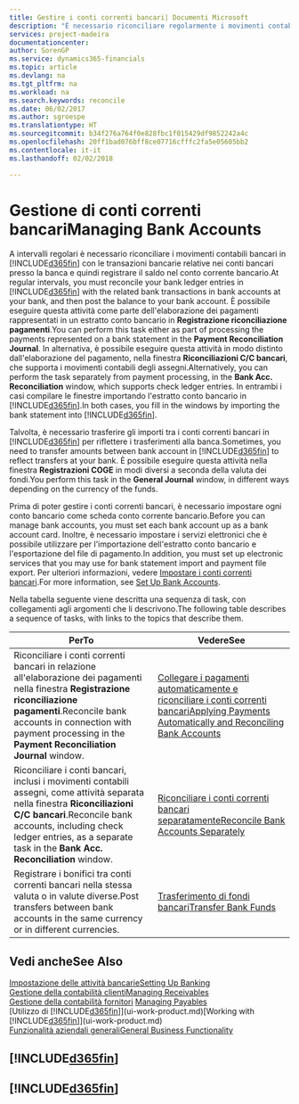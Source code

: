 ```yaml
---
title: Gestire i conti correnti bancari| Documenti Microsoft
description: "È necessario riconciliare regolarmente i movimenti contabili bancari in Financials con le transazioni bancarie correlate nei conti bancari."
services: project-madeira
documentationcenter: 
author: SorenGP
ms.service: dynamics365-financials
ms.topic: article
ms.devlang: na
ms.tgt_pltfrm: na
ms.workload: na
ms.search.keywords: reconcile
ms.date: 06/02/2017
ms.author: sgroespe
ms.translationtype: HT
ms.sourcegitcommit: b34f276a764f0e828fbc1f015429df9852242a4c
ms.openlocfilehash: 20ff1bad076bff8ce07716cfffc2fa5e05605bb2
ms.contentlocale: it-it
ms.lasthandoff: 02/02/2018

---
```

# <a name="managing-bank-accounts"></a><span data-ttu-id="0cfbe-103">Gestione di conti correnti bancari</span><span class="sxs-lookup"><span data-stu-id="0cfbe-103">Managing Bank Accounts</span></span>
<span data-ttu-id="0cfbe-104">A intervalli regolari è necessario riconciliare i movimenti contabili bancari in [!INCLUDE[d365fin](includes/d365fin_md.md)] con le transazioni bancarie relative nei conti bancari presso la banca e quindi registrare il saldo nel conto corrente bancario.</span><span class="sxs-lookup"><span data-stu-id="0cfbe-104">At regular intervals, you must reconcile your bank ledger entries in [!INCLUDE[d365fin](includes/d365fin_md.md)] with the related bank transactions in bank accounts at your bank, and then post the balance to your bank account.</span></span> <span data-ttu-id="0cfbe-105">È possibile eseguire questa attività come parte dell'elaborazione dei pagamenti rappresentati in un estratto conto bancario in **Registrazione riconciliazione pagamenti**.</span><span class="sxs-lookup"><span data-stu-id="0cfbe-105">You can perform this task either as part of processing the payments represented on a bank statement in the **Payment Reconciliation Journal**.</span></span> <span data-ttu-id="0cfbe-106">In alternativa, è possibile eseguire questa attività in modo distinto dall'elaborazione del pagamento, nella finestra **Riconciliazioni C/C bancari**, che supporta i movimenti contabili degli assegni.</span><span class="sxs-lookup"><span data-stu-id="0cfbe-106">Alternatively, you can perform the task separately from payment processing, in the **Bank Acc. Reconciliation** window, which supports check ledger entries.</span></span> <span data-ttu-id="0cfbe-107">In entrambi i casi compilare le finestre importando l'estratto conto bancario in [!INCLUDE[d365fin](includes/d365fin_md.md)].</span><span class="sxs-lookup"><span data-stu-id="0cfbe-107">In both cases, you fill in the windows by importing the bank statement into [!INCLUDE[d365fin](includes/d365fin_md.md)].</span></span>

<span data-ttu-id="0cfbe-108">Talvolta, è necessario trasferire gli importi tra i conti correnti bancari in [!INCLUDE[d365fin](includes/d365fin_md.md)] per riflettere i trasferimenti alla banca.</span><span class="sxs-lookup"><span data-stu-id="0cfbe-108">Sometimes, you need to transfer amounts between bank account in [!INCLUDE[d365fin](includes/d365fin_md.md)] to reflect transfers at your bank.</span></span> <span data-ttu-id="0cfbe-109">È possibile eseguire questa attività nella finestra **Registrazioni COGE** in modi diversi a seconda della valuta dei fondi.</span><span class="sxs-lookup"><span data-stu-id="0cfbe-109">You perform this task in the **General Journal** window, in different ways depending on the currency of the funds.</span></span>

<span data-ttu-id="0cfbe-110">Prima di poter gestire i conti correnti bancari, è necessario impostare ogni conto bancario come scheda conto corrente bancario.</span><span class="sxs-lookup"><span data-stu-id="0cfbe-110">Before you can manage bank accounts, you must set each bank account up as a bank account card.</span></span> <span data-ttu-id="0cfbe-111">Inoltre, è necessario impostare i servizi elettronici che è possibile utilizzare per l'importazione dell'estratto conto bancario e l'esportazione del file di pagamento.</span><span class="sxs-lookup"><span data-stu-id="0cfbe-111">In addition, you must set up electronic services that you may use for bank statement import and payment file export.</span></span> <span data-ttu-id="0cfbe-112">Per ulteriori informazioni, vedere [Impostare i conti correnti bancari](bank-setup-banking.md).</span><span class="sxs-lookup"><span data-stu-id="0cfbe-112">For more information, see [Set Up Bank Accounts](bank-setup-banking.md).</span></span>

<span data-ttu-id="0cfbe-113">Nella tabella seguente viene descritta una sequenza di task, con collegamenti agli argomenti che li descrivono.</span><span class="sxs-lookup"><span data-stu-id="0cfbe-113">The following table describes a sequence of tasks, with links to the topics that describe them.</span></span>

| <span data-ttu-id="0cfbe-114">Per</span><span class="sxs-lookup"><span data-stu-id="0cfbe-114">To</span></span> | <span data-ttu-id="0cfbe-115">Vedere</span><span class="sxs-lookup"><span data-stu-id="0cfbe-115">See</span></span> |
| --- | --- |
| <span data-ttu-id="0cfbe-116">Riconciliare i conti correnti bancari in relazione all'elaborazione dei pagamenti nella finestra **Registrazione riconciliazione pagamenti**.</span><span class="sxs-lookup"><span data-stu-id="0cfbe-116">Reconcile bank accounts in connection with payment processing in the **Payment Reconciliation Journal** window.</span></span> |[<span data-ttu-id="0cfbe-117">Collegare i pagamenti automaticamente e riconciliare i conti correnti bancari</span><span class="sxs-lookup"><span data-stu-id="0cfbe-117">Applying Payments Automatically and Reconciling Bank Accounts</span></span>](receivables-apply-payments-auto-reconcile-bank-accounts.md) |
| <span data-ttu-id="0cfbe-118">Riconciliare i conti bancari, inclusi i movimenti contabili assegni, come attività separata nella finestra **Riconciliazioni C/C bancari**.</span><span class="sxs-lookup"><span data-stu-id="0cfbe-118">Reconcile bank accounts, including check ledger entries, as a separate task in the **Bank Acc. Reconciliation** window.</span></span> |[<span data-ttu-id="0cfbe-119">Riconciliare i conti correnti bancari separatamente</span><span class="sxs-lookup"><span data-stu-id="0cfbe-119">Reconcile Bank Accounts Separately</span></span>](bank-how-reconcile-bank-accounts-separately.md) |
| <span data-ttu-id="0cfbe-120">Registrare i bonifici tra conti correnti bancari nella stessa valuta o in valute diverse.</span><span class="sxs-lookup"><span data-stu-id="0cfbe-120">Post transfers between bank accounts in the same currency or in different currencies.</span></span> |[<span data-ttu-id="0cfbe-121">Trasferimento di fondi bancari</span><span class="sxs-lookup"><span data-stu-id="0cfbe-121">Transfer Bank Funds</span></span>](bank-how-transfer-bank-funds.md) |

## <a name="see-also"></a><span data-ttu-id="0cfbe-122">Vedi anche</span><span class="sxs-lookup"><span data-stu-id="0cfbe-122">See Also</span></span>
[<span data-ttu-id="0cfbe-123">Impostazione delle attività bancarie</span><span class="sxs-lookup"><span data-stu-id="0cfbe-123">Setting Up Banking</span></span>](bank-setup-banking.md)  
[<span data-ttu-id="0cfbe-124">Gestione della contabilità clienti</span><span class="sxs-lookup"><span data-stu-id="0cfbe-124">Managing Receivables</span></span>](receivables-manage-receivables.md)  
<span data-ttu-id="0cfbe-125">[Gestione della contabilità fornitori](payables-manage-payables.md)  </span><span class="sxs-lookup"><span data-stu-id="0cfbe-125">[Managing Payables](payables-manage-payables.md)  </span></span>  
<span data-ttu-id="0cfbe-126">[Utilizzo di [!INCLUDE[d365fin](includes/d365fin_md.md)]](ui-work-product.md)</span><span class="sxs-lookup"><span data-stu-id="0cfbe-126">[Working with [!INCLUDE[d365fin](includes/d365fin_md.md)]](ui-work-product.md)</span></span>  
[<span data-ttu-id="0cfbe-127">Funzionalità aziendali generali</span><span class="sxs-lookup"><span data-stu-id="0cfbe-127">General Business Functionality</span></span>](ui-across-business-areas.md)  

## [!INCLUDE[d365fin](includes/free_trial_md.md)]  
## [!INCLUDE[d365fin](includes/training_link_md.md)]

